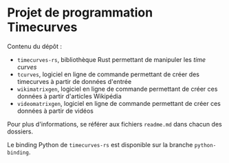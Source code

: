 # Projet de programmation Timecurves

Contenu du dépôt :

- `timecurves-rs`, bibliothèque Rust permettant de manipuler les _time curves_
- `tcurves`, logiciel en ligne de commande permettant de créer des timecurves à partir de données d'entrée
- `wikimatrixgen`, logiciel en ligne de commande permettant de créer ces données à partir d'articles Wikipédia
- `videomatrixgen`, logiciel en ligne de commande permettant de créer ces données à partir de vidéos

Pour plus d'informations, se référer aux fichiers `readme.md` dans chacun des dossiers.

Le binding Python de `timecurves-rs` est disponible sur la branche `python-binding`.
